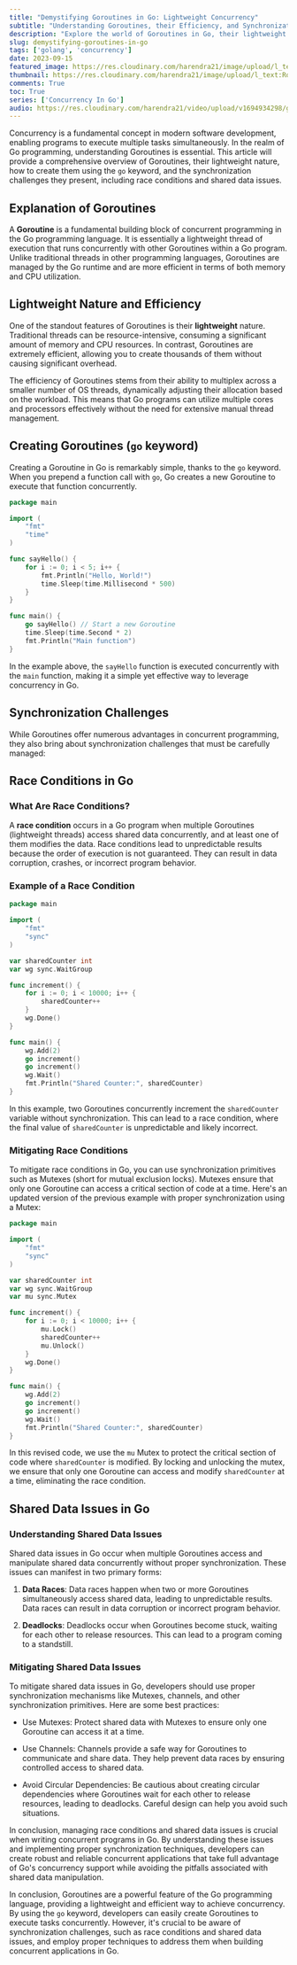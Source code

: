 ```yaml
---
title: "Demystifying Goroutines in Go: Lightweight Concurrency"
subtitle: "Understanding Goroutines, their Efficiency, and Synchronization Challenges"
description: "Explore the world of Goroutines in Go, their lightweight nature, and how to create them with the 'go' keyword. Learn how to tackle synchronization challenges, including race conditions and shared data issues."
slug: demystifying-goroutines-in-go
tags: ['golang', 'concurrency']
date: 2023-09-15
featured_image: https://res.cloudinary.com/harendra21/image/upload/l_text:Roboto_50_bold:Demystifying%20Goroutines%20in%20Go,co_rgb:fff/golangwithexample/bg_bczwj8.png
thumbnail: https://res.cloudinary.com/harendra21/image/upload/l_text:Roboto_50_bold:Demystifying%20Goroutines%20in%20Go,co_rgb:fff/golangwithexample/bg_bczwj8.png
comments: True
toc: True
series: ['Concurrency In Go']
audio: https://res.cloudinary.com/harendra21/video/upload/v1694934298/golangwithexample/Demystifying_Goroutines_in_Go_Lightweight_Concurrency_risnun.wav
---
```



Concurrency is a fundamental concept in modern software development, enabling programs to execute multiple tasks simultaneously. In the realm of Go programming, understanding Goroutines is essential. This article will provide a comprehensive overview of Goroutines, their lightweight nature, how to create them using the `go` keyword, and the synchronization challenges they present, including race conditions and shared data issues.

## Explanation of Goroutines

A **Goroutine** is a fundamental building block of concurrent programming in the Go programming language. It is essentially a lightweight thread of execution that runs concurrently with other Goroutines within a Go program. Unlike traditional threads in other programming languages, Goroutines are managed by the Go runtime and are more efficient in terms of both memory and CPU utilization.

## Lightweight Nature and Efficiency

One of the standout features of Goroutines is their **lightweight** nature. Traditional threads can be resource-intensive, consuming a significant amount of memory and CPU resources. In contrast, Goroutines are extremely efficient, allowing you to create thousands of them without causing significant overhead.

The efficiency of Goroutines stems from their ability to multiplex across a smaller number of OS threads, dynamically adjusting their allocation based on the workload. This means that Go programs can utilize multiple cores and processors effectively without the need for extensive manual thread management.

## Creating Goroutines (`go` keyword)

Creating a Goroutine in Go is remarkably simple, thanks to the `go` keyword. When you prepend a function call with `go`, Go creates a new Goroutine to execute that function concurrently.

```go
package main

import (
    "fmt"
    "time"
)

func sayHello() {
    for i := 0; i < 5; i++ {
        fmt.Println("Hello, World!")
        time.Sleep(time.Millisecond * 500)
    }
}

func main() {
    go sayHello() // Start a new Goroutine
    time.Sleep(time.Second * 2)
    fmt.Println("Main function")
}
```

In the example above, the `sayHello` function is executed concurrently with the `main` function, making it a simple yet effective way to leverage concurrency in Go.

## Synchronization Challenges

While Goroutines offer numerous advantages in concurrent programming, they also bring about synchronization challenges that must be carefully managed:



## Race Conditions in Go

### What Are Race Conditions?

A **race condition** occurs in a Go program when multiple Goroutines (lightweight threads) access shared data concurrently, and at least one of them modifies the data. Race conditions lead to unpredictable results because the order of execution is not guaranteed. They can result in data corruption, crashes, or incorrect program behavior.

### Example of a Race Condition

```go
package main

import (
    "fmt"
    "sync"
)

var sharedCounter int
var wg sync.WaitGroup

func increment() {
    for i := 0; i < 10000; i++ {
        sharedCounter++
    }
    wg.Done()
}

func main() {
    wg.Add(2)
    go increment()
    go increment()
    wg.Wait()
    fmt.Println("Shared Counter:", sharedCounter)
}
```

In this example, two Goroutines concurrently increment the `sharedCounter` variable without synchronization. This can lead to a race condition, where the final value of `sharedCounter` is unpredictable and likely incorrect.

### Mitigating Race Conditions

To mitigate race conditions in Go, you can use synchronization primitives such as Mutexes (short for mutual exclusion locks). Mutexes ensure that only one Goroutine can access a critical section of code at a time. Here's an updated version of the previous example with proper synchronization using a Mutex:

```go
package main

import (
    "fmt"
    "sync"
)

var sharedCounter int
var wg sync.WaitGroup
var mu sync.Mutex

func increment() {
    for i := 0; i < 10000; i++ {
        mu.Lock()
        sharedCounter++
        mu.Unlock()
    }
    wg.Done()
}

func main() {
    wg.Add(2)
    go increment()
    go increment()
    wg.Wait()
    fmt.Println("Shared Counter:", sharedCounter)
}
```

In this revised code, we use the `mu` Mutex to protect the critical section of code where `sharedCounter` is modified. By locking and unlocking the mutex, we ensure that only one Goroutine can access and modify `sharedCounter` at a time, eliminating the race condition.

## Shared Data Issues in Go

### Understanding Shared Data Issues

Shared data issues in Go occur when multiple Goroutines access and manipulate shared data concurrently without proper synchronization. These issues can manifest in two primary forms:

1. **Data Races**: Data races happen when two or more Goroutines simultaneously access shared data, leading to unpredictable results. Data races can result in data corruption or incorrect program behavior.

2. **Deadlocks**: Deadlocks occur when Goroutines become stuck, waiting for each other to release resources. This can lead to a program coming to a standstill.

### Mitigating Shared Data Issues

To mitigate shared data issues in Go, developers should use proper synchronization mechanisms like Mutexes, channels, and other synchronization primitives. Here are some best practices:

- Use Mutexes: Protect shared data with Mutexes to ensure only one Goroutine can access it at a time.
  
- Use Channels: Channels provide a safe way for Goroutines to communicate and share data. They help prevent data races by ensuring controlled access to shared data.

- Avoid Circular Dependencies: Be cautious about creating circular dependencies where Goroutines wait for each other to release resources, leading to deadlocks. Careful design can help you avoid such situations.

In conclusion, managing race conditions and shared data issues is crucial when writing concurrent programs in Go. By understanding these issues and implementing proper synchronization techniques, developers can create robust and reliable concurrent applications that take full advantage of Go's concurrency support while avoiding the pitfalls associated with shared data manipulation.

In conclusion, Goroutines are a powerful feature of the Go programming language, providing a lightweight and efficient way to achieve concurrency. By using the `go` keyword, developers can easily create Goroutines to execute tasks concurrently. However, it's crucial to be aware of synchronization challenges, such as race conditions and shared data issues, and employ proper techniques to address them when building concurrent applications in Go.